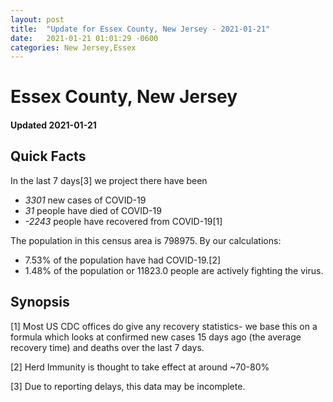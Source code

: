 ```yaml
---
layout: post
title:  "Update for Essex County, New Jersey - 2021-01-21"
date:   2021-01-21 01:01:29 -0600
categories: New Jersey,Essex
---
```


# Essex County, New Jersey
#### Updated 2021-01-21

## Quick Facts

In the last 7 days[3] we project there have been
- *3301* new cases of COVID-19
- *31* people have died of COVID-19
- *-2243* people have recovered from COVID-19[1]

The population in this census area is 798975. By our calculations:
- 7.53% of the population have had COVID-19.[2]
- 1.48% of the population or 11823.0 people are actively fighting the virus.

## Synopsis




[1] Most US CDC offices do give any recovery statistics- we base this on a formula which looks at confirmed new cases
15 days ago (the average recovery time) and deaths over the last 7 days.

[2] Herd Immunity is thought to take effect at around ~70-80%

[3] Due to reporting delays, this data may be incomplete.
 
    